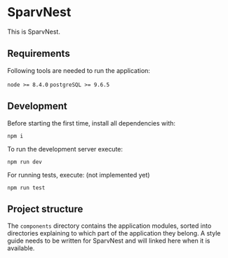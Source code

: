 # SparvNest

This is SparvNest.

## Requirements

Following tools are needed to run the application:

`node >= 8.4.0`
`postgreSQL >= 9.6.5`

## Development

Before starting the first time, install all dependencies with:

`npm i`

To run the development server execute:

`npm run dev`

For running tests, execute: (not implemented yet)

`npm run test`

## Project structure

The `components` directory contains the application modules, sorted into directories explaining to which part of the application they belong.
A style guide needs to be written for SparvNest and will linked here when it is available.
